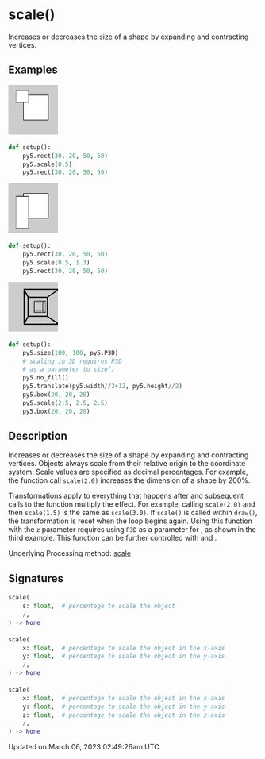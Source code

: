 # scale()

Increases or decreases the size of a shape by expanding and contracting vertices.

## Examples

<div class="example-table">

<div class="example-row"><div class="example-cell-image">

![example picture for scale()](/images/reference/Sketch_scale_0.png)

</div><div class="example-cell-code">

```python
def setup():
    py5.rect(30, 20, 50, 50)
    py5.scale(0.5)
    py5.rect(30, 20, 50, 50)
```

</div></div>

<div class="example-row"><div class="example-cell-image">

![example picture for scale()](/images/reference/Sketch_scale_1.png)

</div><div class="example-cell-code">

```python
def setup():
    py5.rect(30, 20, 50, 50)
    py5.scale(0.5, 1.3)
    py5.rect(30, 20, 50, 50)
```

</div></div>

<div class="example-row"><div class="example-cell-image">

![example picture for scale()](/images/reference/Sketch_scale_2.png)

</div><div class="example-cell-code">

```python
def setup():
    py5.size(100, 100, py5.P3D)
    # scaling in 3D requires P3D
    # as a parameter to size()
    py5.no_fill()
    py5.translate(py5.width//2+12, py5.height//2)
    py5.box(20, 20, 20)
    py5.scale(2.5, 2.5, 2.5)
    py5.box(20, 20, 20)
```

</div></div>

</div>

## Description

Increases or decreases the size of a shape by expanding and contracting vertices. Objects always scale from their relative origin to the coordinate system. Scale values are specified as decimal percentages. For example, the function call `scale(2.0)` increases the dimension of a shape by 200%.

Transformations apply to everything that happens after and subsequent calls to the function multiply the effect. For example, calling `scale(2.0)` and then `scale(1.5)` is the same as `scale(3.0)`. If `scale()` is called within `draw()`, the transformation is reset when the loop begins again. Using this function with the `z` parameter requires using `P3D` as a parameter for [](sketch_size), as shown in the third example. This function can be further controlled with [](sketch_push_matrix) and [](sketch_pop_matrix).

Underlying Processing method: [scale](https://processing.org/reference/scale_.html)

## Signatures

```python
scale(
    s: float,  # percentage to scale the object
    /,
) -> None

scale(
    x: float,  # percentage to scale the object in the x-axis
    y: float,  # percentage to scale the object in the y-axis
    /,
) -> None

scale(
    x: float,  # percentage to scale the object in the x-axis
    y: float,  # percentage to scale the object in the y-axis
    z: float,  # percentage to scale the object in the z-axis
    /,
) -> None
```

Updated on March 06, 2023 02:49:26am UTC
